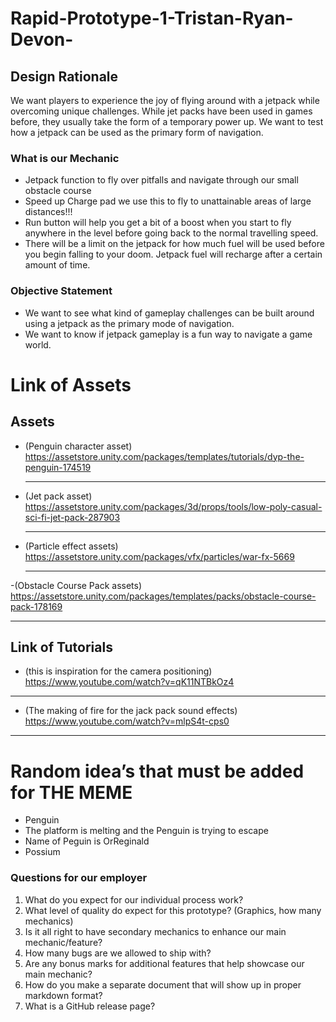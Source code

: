 # Rapid-Prototype-1-Tristan-Ryan-Devon-
## Design Rationale  
We want players to experience the joy of flying around with a jetpack while overcoming unique challenges. While jet packs have been used in games before, they usually take the form of a temporary power up. We want to test how a jetpack can be used as the primary form of navigation.  

### What is our Mechanic
- Jetpack function to fly over pitfalls and navigate through our small obstacle course
- Speed up Charge pad we use this to fly to unattainable areas of large distances!!!
- Run button will help you get a bit of a boost when you start to fly anywhere in the level before going back to the normal travelling speed.
- There will be a limit on the jetpack for how much fuel will be used before you begin falling to your doom. Jetpack fuel will recharge after a certain amount of time.
### Objective Statement
- We want to see what kind of gameplay challenges can be built around using a jetpack as the primary mode of navigation.
- We want to know if jetpack gameplay is a fun way to navigate a game world. 

# Link of Assets
## Assets
- (Penguin character asset) https://assetstore.unity.com/packages/templates/tutorials/dyp-the-penguin-174519
  ___
- (Jet pack asset) https://assetstore.unity.com/packages/3d/props/tools/low-poly-casual-sci-fi-jet-pack-287903
  ___
- (Particle effect assets) https://assetstore.unity.com/packages/vfx/particles/war-fx-5669
  ___
-(Obstacle Course Pack assets) https://assetstore.unity.com/packages/templates/packs/obstacle-course-pack-178169
  ___

## Link of Tutorials
- (this is inspiration for the camera positioning\) https://www.youtube.com/watch?v=qK11NTBkOz4
 ___
- (The making of fire for the jack pack sound effects) https://www.youtube.com/watch?v=mlpS4t-cps0
 ___

# Random idea’s that must be added for THE MEME 

- Penguin
- The platform is melting and the Penguin is trying to escape
- Name of Peguin is OrReginald
- Possium 

### Questions for our employer  
1. What do you expect for our individual process work? 
2. What level of quality do expect for this prototype? (Graphics, how many mechanics) 
3. Is it all right to have secondary mechanics to enhance our main mechanic/feature? 
4. How many bugs are we allowed to ship with? 
5. Are any bonus marks for additional features that help showcase our main mechanic? 
6. How do you make a separate document that will show up in proper markdown format?  
7. What is a GitHub release page? 

